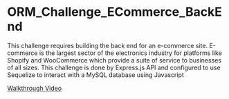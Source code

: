 # ORM_Challenge_ECommerce_BackEnd
This challenge requires building the back end for an e-commerce site. 
E-commerce is the largest sector of the electronics industry for platforms like Shopify and WooCommerce which provide a suite of service to businesses of all sizes. 
This challenge is done by Express.js API and configured to use Sequelize to interact with a MySQL database using Javascript

<a href="https://youtu.be/O99bjYvKOug">Walkthrough Video</a>